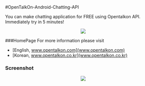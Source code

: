 #OpenTalkOn-Android-Chatting-API

You can make chatting application for FREE using Opentalkon API.<br>
Immediately try in 5 minutes!

<p align="center">
  <img src="http://www.opentalkon.com/assets/images/main_simple_image.png"/>
</p>

###HomePage
For more information please visit
 - [English, www.opentalkon.com](www.opentalkon.com)
 - [Korean, www.opentalkon.co.kr](www.opentalkon.co.kr)

### Screenshot

<p align="center">
  <img src="http://www.opentalkon.com/assets/images/main_screenshots.png"/>
</p>
